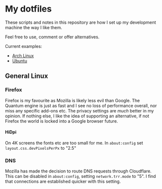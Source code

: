 # My dotfiles

These scripts and notes in this repository are how I set up my development machine the way I like them.

Feel free to use, comment or offer alternatives.

Current examples:

- [Arch Linux](./Arch-Install.md)
- [Ubuntu](./Ubuntu-Install.md)

## General Linux

### Firefox

Firefox is my favourite as Mozilla is likely less evil than Google. The Quantum engine is just as fast and I see no loss of performance overall, nor miss any specific add-ons etc. The privacy settings are _much_ better in my opinion. If nothing else, I like the idea of supporting an alternative, if not Firefox the world is locked into a Google browser future.

#### HiDpi

On 4K screens the fonts etc are too small for me. In `about:config` set `layout.css.devPixelsPerPx` to "2.5"

### DNS

Mozilla has made the decision to route DNS requests through Cloudflare. This can be disabled in `about:config`, setting `network.trr.mode` to "5". I find that connections are established quicker with this setting.
